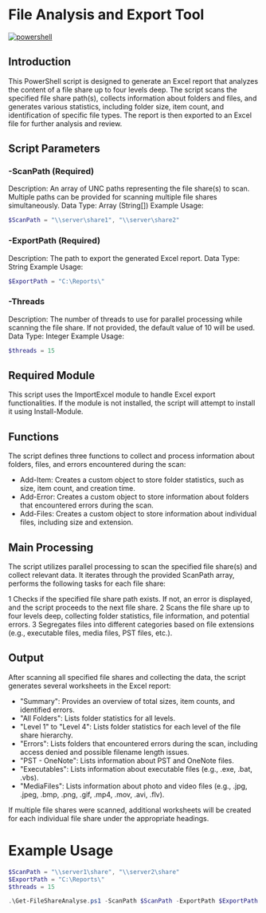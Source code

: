 # File Analysis and Export Tool
[![powershell][powershell]][powershell-url] <br>

## Introduction
This PowerShell script is designed to generate an Excel report that analyzes the content of a file share up to four levels deep. The script scans the specified file share path(s), collects information about folders and files, and generates various statistics, including folder size, item count, and identification of specific file types. The report is then exported to an Excel file for further analysis and review.

## Script Parameters
### -ScanPath (Required)
Description: An array of UNC paths representing the file share(s) to scan. Multiple paths can be provided for scanning multiple file shares simultaneously.
Data Type: Array (String[])
Example Usage:

```powershell
$ScanPath = "\\server\share1", "\\server\share2"
```

### -ExportPath (Required)
Description: The path to export the generated Excel report.
Data Type: String
Example Usage:

```powershell
$ExportPath = "C:\Reports\"
```

### -Threads
Description: The number of threads to use for parallel processing while scanning the file share. If not provided, the default value of 10 will be used.
Data Type: Integer
Example Usage:

```powershell
$threads = 15
```

## Required Module
This script uses the ImportExcel module to handle Excel export functionalities. If the module is not installed, the script will attempt to install it using Install-Module.

## Functions
The script defines three functions to collect and process information about folders, files, and errors encountered during the scan:

* Add-Item: Creates a custom object to store folder statistics, such as size, item count, and creation time.
* Add-Error: Creates a custom object to store information about folders that encountered errors during the scan.
* Add-Files: Creates a custom object to store information about individual files, including size and extension.

## Main Processing
The script utilizes parallel processing to scan the specified file share(s) and collect relevant data. It iterates through the provided ScanPath array, performs the following tasks for each file share:

1 Checks if the specified file share path exists. If not, an error is displayed, and the script proceeds to the next file share.
2 Scans the file share up to four levels deep, collecting folder statistics, file information, and potential errors.
3 Segregates files into different categories based on file extensions (e.g., executable files, media files, PST files, etc.).

## Output
After scanning all specified file shares and collecting the data, the script generates several worksheets in the Excel report:

* "Summary": Provides an overview of total sizes, item counts, and identified errors.
* "All Folders": Lists folder statistics for all levels.
* "Level 1" to "Level 4": Lists folder statistics for each level of the file share hierarchy.
* "Errors": Lists folders that encountered errors during the scan, including access denied and possible filename length issues.
* "PST - OneNote": Lists information about PST and OneNote files.
* "Executables": Lists information about executable files (e.g., .exe, .bat, .vbs).
* "MediaFiles": Lists information about photo and video files (e.g., .jpg, .jpeg, .bmp, .png, .gif, .mp4, .mov, .avi, .flv).

If multiple file shares were scanned, additional worksheets will be created for each individual file share under the appropriate headings.

# Example Usage
```powershell
$ScanPath = "\\server1\share", "\\server2\share"
$ExportPath = "C:\Reports\"
$threads = 15

.\Get-FileShareAnalyse.ps1 -ScanPath $ScanPath -ExportPath $ExportPath -Threads $threads
```
[powershell]: https://img.shields.io/badge/script-Powershell-blue?style=for-the-badge&logo=PowerShell&logoColor=4FC08D
[powershell-url]: https://learn.microsoft.com/en-gb/powershell/scripting/overview?view=powershell-7.3